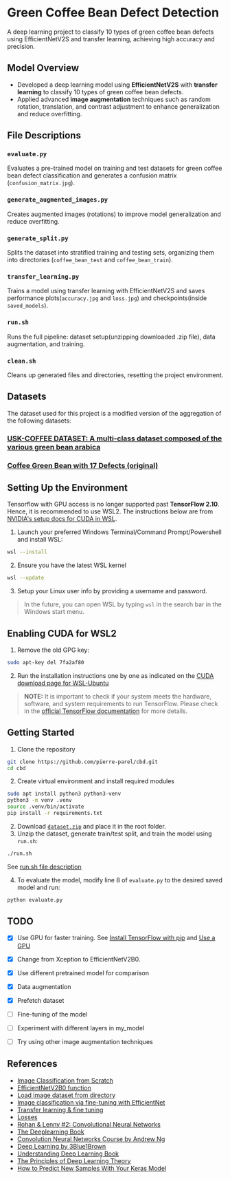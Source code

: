 # Green Coffee Bean Defect Detection 

A deep learning project to classify 10 types of green coffee bean defects using EfficientNetV2S and transfer learning, achieving high accuracy and precision.

## Model Overview

- Developed a deep learning model using **EfficientNetV2S** with **transfer learning** to classify 10 types of green coffee bean defects.
- Applied advanced **image augmentation** techniques such as random rotation, translation, and contrast adjustment to enhance generalization and reduce overfitting.

## File Descriptions

### `evaluate.py`
Evaluates a pre-trained model on training and test datasets for green coffee bean defect classification and generates a confusion matrix (`confusion_matrix.jpg`).

### `generate_augmented_images.py`
Creates augmented images (rotations) to improve model generalization and reduce overfitting.

### `generate_split.py`
Splits the dataset into stratified training and testing sets, organizing them into directories (`coffee_bean_test` and `coffee_bean_train`).

### `transfer_learning.py`
Trains a model using transfer learning with EfficientNetV2S and saves performance plots(`accuracy.jpg` and `loss.jpg`) and checkpoints(inside `saved_models`).

### `run.sh`
Runs the full pipeline: dataset setup(unzipping downloaded .zip file), data augmentation, and training.

### `clean.sh`
Cleans up generated files and directories, resetting the project environment.

## Datasets

The dataset used for this project is a modified version of the aggregation of the following datasets:

### [USK-COFFEE DATASET: A multi-class dataset composed of the various green bean arabica](https://comvis.unsyiah.ac.id/usk-coffee/)

### [Coffee Green Bean with 17 Defects (original)](https://www.kaggle.com/datasets/sujitraarw/coffee-green-bean-with-17-defects-original)

## Setting Up the Environment 
Tensorflow with GPU access is no longer supported past **TensorFlow 2.10**. Hence, it is recommended to use WSL2. The instructions below are from [NVIDIA's setup docs for CUDA in WSL](https://docs.nvidia.com/cuda/wsl-user-guide/index.html).
1. Launch your preferred Windows Terminal/Command Prompt/Powershell and install WSL:
```sh
wsl --install
```
2. Ensure you have the latest WSL kernel
```sh
wsl --update
```
3. Setup your Linux user info by providing a username and password.
> In the future, you can open WSL by typing `wsl` in the search bar in the Windows start menu.

## Enabling CUDA for WSL2
1. Remove the old GPG key:
```sh
sudo apt-key del 7fa2af80
```
2. Run the installation instructions one by one as indicated on the [CUDA download page for WSL-Ubuntu](https://developer.nvidia.com/cuda-downloads?target_os=Linux&target_arch=x86_64&Distribution=WSL-Ubuntu&target_version=2.0&target_type=deb_local)

> **NOTE:** It is important to check if your system meets the hardware, software, and system requirements to run TensorFlow. Please check in the [official TensorFlow documentation](https://www.tensorflow.org/install/pip#system_requirements) for more details.

## Getting Started
1. Clone the repository
```sh
git clone https://github.com/pierre-parel/cbd.git
cd cbd
```
2. Create virtual environment and install required modules
```sh
sudo apt install python3 python3-venv
python3 -m venv .venv
source .venv/bin/activate
pip install -r requirements.txt
```
2. Download [`dataset.zip`](https://drive.google.com/file/d/1YOvrgZb4jdpLQ9GqBBuZntccrbR0K6AU/view?usp=sharing) and place it in the root folder.
3. Unzip the dataset, generate train/test split, and train the model using `run.sh`:
```sh
./run.sh
```
See [run.sh file description](###`run.sh`)

4. To evaluate the model, modify line 8 of `evaluate.py` to the desired saved model and run:
```sh
python evaluate.py
```

TODO
------
- [X] Use GPU for faster training. See [Install TensorFlow with pip](https://www.tensorflow.org/install/pip#windows-wsl2_1) and [Use a GPU](https://www.tensorflow.org/guide/gpu)
- [X] Change from Xception to EfficientNetV2B0. 
- [X] Use different pretrained model for comparison
- [X] Data augmentation 
- [X] Prefetch dataset 
- [ ] Fine-tuning of the model
- [ ] Experiment with different layers in my_model
- [ ] Try using other image augmentation techniques


References
------
- [Image Classification from Scratch](https://keras.io/examples/vision/image_classification_from_scratch/)
- [EfficientNetV2B0 function](https://keras.io/api/applications/efficientnet_v2/#efficientnetv2b0-function)
- [Load image dataset from directory](https://keras.io/api/data_loading/image/#imagedatasetfromdirectory-function)
- [Image classification via fine-tuning with EfficientNet](https://keras.io/examples/vision/image_classification_efficientnet_fine_tuning/)
- [Transfer learning & fine tuning](https://keras.io/guides/transfer-learning/)
- [Losses](https://keras.io/api/losses/)
- [Rohan & Lenny #2: Convolutional Neural Networks](https://ayearofai.com/rohan-lenny-2-convolutional-neural-networks-5f4cd480a60b)
- [The Deeplearning Book](https://www.deeplearningbook.org/)
- [Convolution Neural Networks Course by Andrew Ng](https://www.youtube.com/playlist?list=PLkDaE6sCZn6Gl29AoE31iwdVwSG-KnDzF)
- [Deep Learning by 3Blue1Brown](https://www.youtube.com/playlist?list=PLLMP7TazTxHrgVk7w1EKpLBIDoC50QrPS)
- [Understanding Deep Learning Book](https://udlbook.github.io/udlbook/)
- [The Principles of Deep Learning Theory](https://deeplearningtheory.com/)
- [How to Predict New Samples With Your Keras Model](https://github.com/christianversloot/machine-learning-articles/blob/main/how-to-predict-new-samples-with-your-keras-model.md)

